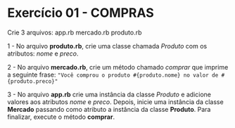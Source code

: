 # Exercício 01 - COMPRAS

Crie 3 arquivos:    app.rb
                    mercado.rb
                    produto.rb

1 - No arquivo **produto.rb**, crie uma classe chamada *Produto* com os atributos: *nome* e *preco*.

2 - No arquivo **mercado.rb**, crie um método chamado *comprar* que imprime a seguinte frase:
    ```"Você comprou o produto #{produto.nome} no valor de #{produto.preco}"```

3 - No arquivo **app.rb** crie uma instância da classe *Produto* e adicione valores aos atributos *nome* e *preco*.
    Depois, inicie uma instância da classe **Mercado** passando como atributo a instância da classe **Produto**.
    Para finalizar, execute o método **comprar**.